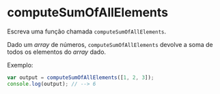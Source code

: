 # computeSumOfAllElements

Escreva uma função chamada `computeSumOfAllElements`.

Dado um _array_ de números, `computeSumOfAllElements` devolve a soma de todos os elementos do _array_ dado.

Exemplo:

```javascript
var output = computeSumOfAllElements([1, 2, 3]);
console.log(output); // --> 6
```
